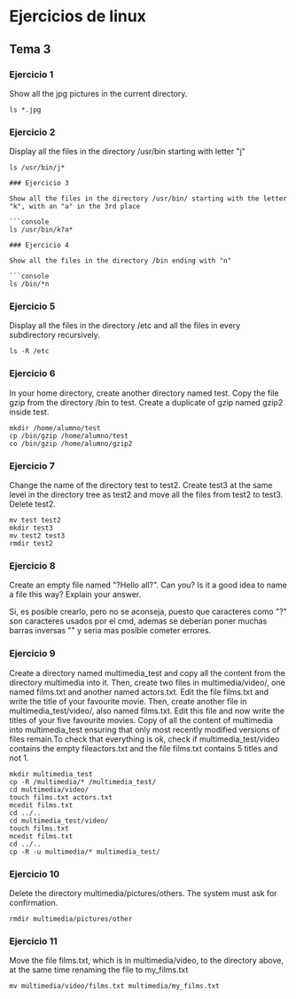 # Ejercicios de linux

## Tema 3

### Ejercicio 1

Show all the jpg pictures in the current directory.

```console
ls *.jpg
```

### Ejercicio 2

Display all the files in the directory /usr/bin starting with letter "j"

```console
ls /usr/bin/j*

### Ejercicio 3

Show all the files in the directory /usr/bin/ starting with the letter "k", with an "a" in the 3rd place

```console
ls /usr/bin/k?a*

### Ejercicio 4

Show all the files in the directory /bin ending with "n"

```console
ls /bin/*n
```

### Ejercicio 5

Display all the files in the directory /etc and all the files in every subdirectory recursively.

```console
ls -R /etc
```

### Ejercicio 6

In your home directory, create another directory named test. Copy the file gzip from the directory /bin to test. Create a duplicate of gzip named gzip2 inside test.

```console
mkdir /home/alumno/test
cp /bin/gzip /home/alumno/test
co /bin/gzip /home/alumno/gzip2
```

### Ejercicio 7

Change the name of the directory test to test2. Create test3 at the same level in the directory tree as test2 and move all the files from test2 to test3. Delete test2.

```console
mv test test2
mkdir test3
mv test2 test3
rmdir test2
```

### Ejercicio 8

Create an empty file named "?Hello all?". Can you? Is it a good idea to name a file this way? Explain your answer.

Si, es posible crearlo, pero no se aconseja, puesto que caracteres como "?" son caracteres usados por el cmd, ademas se deberían poner muchas barras inversas "\" y seria mas posible cometer errores.

### Ejercicio 9

Create a directory named multimedia_test and copy all the content from the directory multimedia into it. Then, create two files in multimedia/video/, one named films.txt and another named actors.txt. Edit the file films.txt and write the title of your favourite movie. Then, create another file in multimedia_test/video/, also named films.txt. Edit this file and now write the titles of your five favourite movies. Copy of all the content of multimedia into multimedia_test ensuring that only most recently modified versions of files remain.To check that
everything is ok, check if multimedia_test/video contains the empty fileactors.txt and the file films.txt contains 5 titles and not 1.

```console
mkdir multimedia_test
cp -R /multimedia/* /multimedia_test/
cd multimedia/video/
touch films.txt actors.txt
mcedit films.txt
cd ../..
cd multimedia_test/video/
touch films.txt
mcedit films.txt
cd ../..
cp -R -u multimedia/* multimedia_test/
```

### Ejercicio 10

Delete the directory multimedia/pictures/others. The system must ask for confirmation.

```console
rmdir multimedia/pictures/other
```

### Ejercicio 11

Move the file films.txt, which is in multimedia/video, to the directory above, at the same time renaming the file to my_films.txt

```console
mv multimedia/video/films.txt multimedia/my_films.txt
```

